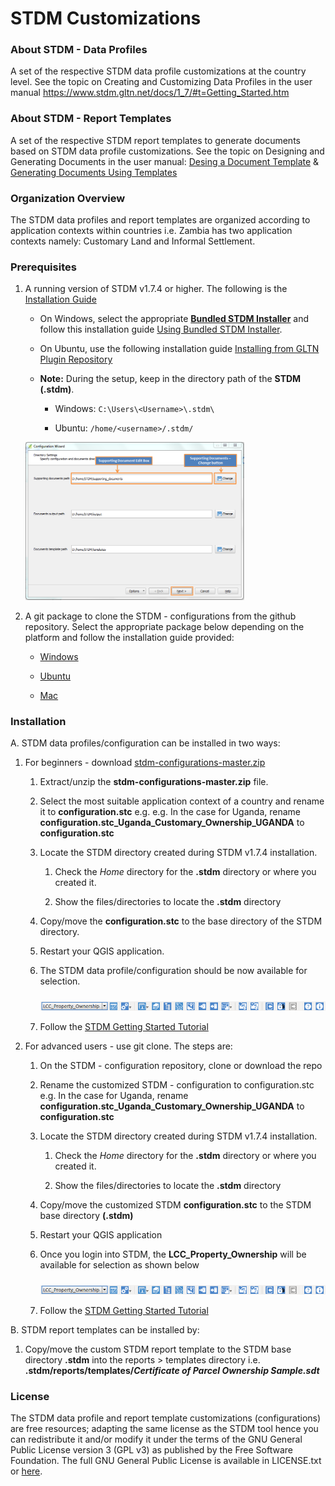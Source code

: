 **STDM Customizations**
==============================

### About STDM - Data Profiles
A set of the respective STDM data profile customizations at the country level. See the topic on Creating and Customizing Data Profiles in the user manual https://www.stdm.gltn.net/docs/1_7/#t=Getting_Started.htm


### About STDM - Report Templates
A set of the respective STDM report templates to generate documents based on STDM data profile customizations. See the topic on Designing and Generating Documents in the user manual: [Desing a Document Template](https://www.stdm.gltn.net/docs/1_7/Designing_a_Document_Template.htm) & [Generating Documents Using Templates](https://www.stdm.gltn.net/docs/1_7/Generating_Documents_Using_Templates.htm)


### Organization Overview

The STDM data profiles and report templates are organized according to application contexts within countries i.e. Zambia has two application contexts namely: Customary Land  and Informal Settlement.

### Prerequisites

1. A running version of STDM v1.7.4 or higher. The following is the [Installation Guide](https://github.com/gltn/stdm)

	- On Windows, select the appropriate **[Bundled STDM Installer](https://www.stdm.gltn.net/docs/1_7/#t=usingbundledstdminstaller.htm)** and follow this installation guide [Using Bundled STDM Installer]( https://www.stdm.gltn.net/docs/1_7/#t=usingbundledstdminstaller.htm).

	- On Ubuntu, use the following installation guide [Installing from GLTN Plugin Repository](https://www.stdm.gltn.net/docs/1_7/#t=installingfromgltnpluginreposito.htm)

	- **Note:** During the setup, keep in the directory path of the **STDM (.stdm)**.

		- Windows: `C:\Users\<Username>\.stdm\`

		- Ubuntu: `/home/<username>/.stdm/`	

	<img width="350" alt="STDM directory" src="./images/readme/path_supporting_documents.png" />

2. A git package to clone the STDM - configurations from the github repository. Select the appropriate package below depending on the platform and follow the installation guide provided:

	- [Windows](https://www.atlassian.com/git/tutorials/install-git#windows)

	- [Ubuntu](https://www.atlassian.com/git/tutorials/install-git#linux)

	- [Mac](https://www.atlassian.com/git/tutorials/install-git#mac-os-x)


### Installation

A. STDM data profiles/configuration can be installed in two ways:

1. For beginners - download [stdm-configurations-master.zip](https://github.com/gltn/stdm-configurations/archive/master.zip)
	
	1. Extract/unzip the **stdm-configurations-master.zip** file.

	2. Select the most suitable application context of a country and rename it to **configuration.stc** e.g. e.g. In the case for Uganda, rename **configuration.stc_Uganda_Customary_Ownership_UGANDA** to **configuration.stc**

	3. Locate the STDM directory created during STDM v1.7.4 installation. 

		1. Check the _Home_ directory for the **.stdm** directory or where you created it.

		2. Show the files/directories to locate the **.stdm** directory 

	4. Copy/move the **configuration.stc** to the base directory of the STDM directory.

	5. Restart your QGIS application.

	6. The STDM data profile/configuration should be now available for selection.

		<img src="./images/readme/lcc_zambia_config.png" alt="configuration wizard icon" style="margin-top: 10px;" />

	7. Follow the [STDM Getting Started Tutorial](https://www.stdm.gltn.net/docs/1_7/#t=Getting_Started.htm)


2. For advanced users - use git clone. The steps are:
		
	1. On the STDM - configuration repository, clone or download the repo 

    2. Rename the customized STDM - configuration to configuration.stc e.g. In the case for Uganda, rename **configuration.stc_Uganda_Customary_Ownership_UGANDA** to **configuration.stc**

    3. Locate the STDM directory created during STDM v1.7.4 installation. 

		1. Check the _Home_ directory for the **.stdm** directory or where you created it.

		2. Show the files/directories to locate the **.stdm** directory 

    4. Copy/move the customized STDM **configuration.stc** to the STDM base directory **(.stdm)**

	5. Restart your QGIS application

	6. Once you login into STDM, the **LCC_Property_Ownership** will be available for selection as shown below

		<img src="./images/readme/lcc_zambia_config.png" alt="configuration wizard icon" style="margin-top: 10px;" />

	7. Follow the [STDM Getting Started Tutorial](https://www.stdm.gltn.net/docs/1_7/#t=Getting_Started.htm)


B. STDM report templates can be installed by:

1. Copy/move the custom STDM report template to the STDM base directory **.stdm** into the reports > templates directory i.e. **.stdm/reports/templates/_Certificate of Parcel Ownership Sample.sdt_**


### License

The STDM data profile and report template customizations (configurations) are free resources; adapting the same license as the STDM tool hence you can redistribute it and/or modify it under the terms of the GNU General Public License version 3 (GPL v3) as published by the Free Software Foundation. The full GNU General Public License is available in LICENSE.txt or [here](http://www.gnu.org/licenses/gpl-3.0.html).